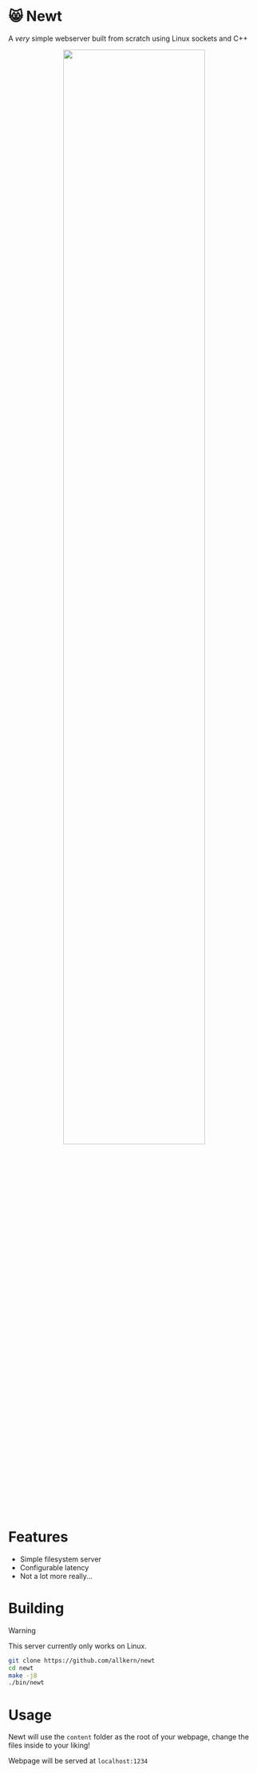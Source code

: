 # 😸 Newt
A *very* simple webserver built from scratch using Linux sockets and C++

<p align="center">
  <img src="https://github.com/user-attachments/assets/a0acb085-502f-4168-b262-9720b2024102" width=75%>
</p>

# Features
- Simple filesystem server
- Configurable latency
- Not a lot more really...

# Building
> [!WARNING]  
> This server currently only works on Linux.
```bash
git clone https://github.com/allkern/newt
cd newt
make -j8
./bin/newt
```

# Usage
Newt will use the `content` folder as the root of your webpage, change the files inside to your liking!

Webpage will be served at `localhost:1234`
